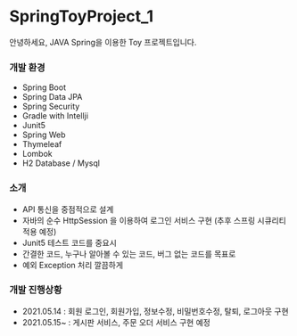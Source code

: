 # SpringToyProject_1
안녕하세요, JAVA Spring을 이용한 Toy 프로젝트입니다.

### 개발 환경
- Spring Boot
- Spring Data JPA
- Spring Security
- Gradle with Intellji
- Junit5
- Spring Web
- Thymeleaf
- Lombok
- H2 Database / Mysql


### 소개
- API 통신을 중점적으로 설계
- 자바의 순수 HttpSession 을 이용하여 로그인 서비스 구현 (추후 스프링 시큐리티 적용 예정)
- Junit5 테스트 코드를 중요시
- 간결한 코드, 누구나 알아볼 수 있는 코드, 버그 없는 코드를 목표로
- 예외 Exception 처리 깔끔하게


### 개발 진행상황
- 2021.05.14 : 회원 로그인, 회원가입, 정보수정, 비밀번호수정, 탈퇴, 로그아웃 구현 
- 2021.05.15~ : 게시판 서비스, 주문 오더 서비스 구현 예정
